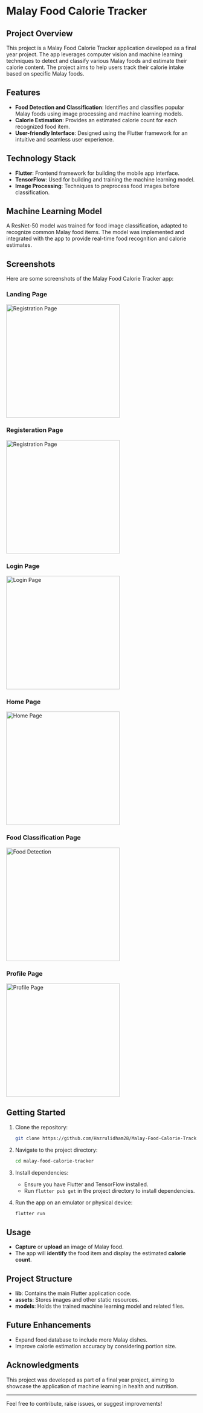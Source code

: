 # Malay Food Calorie Tracker

## Project Overview
This project is a Malay Food Calorie Tracker application developed as a final year project. The app leverages computer vision and machine learning techniques to detect and classify various Malay foods and estimate their calorie content. The project aims to help users track their calorie intake based on specific Malay foods.

## Features
- **Food Detection and Classification**: Identifies and classifies popular Malay foods using image processing and machine learning models.
- **Calorie Estimation**: Provides an estimated calorie count for each recognized food item.
- **User-friendly Interface**: Designed using the Flutter framework for an intuitive and seamless user experience.

## Technology Stack
- **Flutter**: Frontend framework for building the mobile app interface.
- **TensorFlow**: Used for building and training the machine learning model.
- **Image Processing**: Techniques to preprocess food images before classification.

## Machine Learning Model
A ResNet-50 model was trained for food image classification, adapted to recognize common Malay food items. The model was implemented and integrated with the app to provide real-time food recognition and calorie estimates.

## Screenshots
Here are some screenshots of the Malay Food Calorie Tracker app:

<!-- ![Registeration Page](assets/screenshot/Register1.png)
![Login Page](assets/screenshot/LoginPage.png)
![Home Page](assets/screenshot/HomePage.png)
![Food Detection](assets/screenshot/Foodclassify.png)
![Profile Page](assets/screenshot/ProfilePage.png) -->

### Landing Page
<img src="assets/screenshot/Landing page.png" alt="Registration Page" width="300"/>

### Registeration Page
<img src="assets/screenshot/Register1.png" alt="Registration Page" width="300"/>

### Login Page
<img src="assets/screenshot/LoginPage.png" alt="Login Page" width="300"/>

### Home Page
<img src="assets/screenshot/HomePage.png" alt="Home Page" width="300"/>

### Food Classification Page
<img src="assets/screenshot/Foodclassify.png" alt="Food Detection" width="300"/>

### Profile Page
<img src="assets/screenshot/ProfilePage.png" alt="Profile Page" width="300"/>


## Getting Started
1. Clone the repository:
    ```bash
    git clone https://github.com/Hazrulidham28/Malay-Food-Calorie-Tracker-.git
    ```
2. Navigate to the project directory:
    ```bash
    cd malay-food-calorie-tracker
    ```
3. Install dependencies:
    - Ensure you have Flutter and TensorFlow installed.
    - Run `flutter pub get` in the project directory to install dependencies.

4. Run the app on an emulator or physical device:
    ```bash
    flutter run
    ```

## Usage
- **Capture** or **upload** an image of Malay food.
- The app will **identify** the food item and display the estimated **calorie count**.

## Project Structure
- **lib**: Contains the main Flutter application code.
- **assets**: Stores images and other static resources.
- **models**: Holds the trained machine learning model and related files.

## Future Enhancements
- Expand food database to include more Malay dishes.
- Improve calorie estimation accuracy by considering portion size.

## Acknowledgments
This project was developed as part of a final year project, aiming to showcase the application of machine learning in health and nutrition.

---
Feel free to contribute, raise issues, or suggest improvements!
